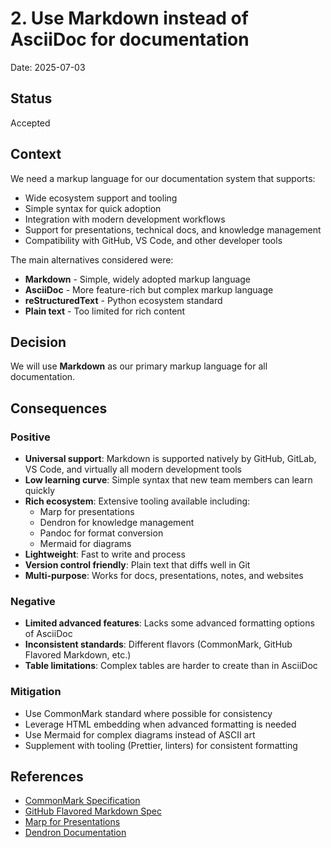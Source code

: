 # 2. Use Markdown instead of AsciiDoc for documentation

Date: 2025-07-03

## Status

Accepted

## Context

We need a markup language for our documentation system that supports:

- Wide ecosystem support and tooling
- Simple syntax for quick adoption
- Integration with modern development workflows
- Support for presentations, technical docs, and knowledge management
- Compatibility with GitHub, VS Code, and other developer tools

The main alternatives considered were:

- **Markdown** - Simple, widely adopted markup language
- **AsciiDoc** - More feature-rich but complex markup language
- **reStructuredText** - Python ecosystem standard
- **Plain text** - Too limited for rich content

## Decision

We will use **Markdown** as our primary markup language for all documentation.

## Consequences

### Positive

- **Universal support**: Markdown is supported natively by GitHub, GitLab, VS
  Code, and virtually all modern development tools
- **Low learning curve**: Simple syntax that new team members can learn quickly
- **Rich ecosystem**: Extensive tooling available including:
  - Marp for presentations
  - Dendron for knowledge management
  - Pandoc for format conversion
  - Mermaid for diagrams
- **Lightweight**: Fast to write and process
- **Version control friendly**: Plain text that diffs well in Git
- **Multi-purpose**: Works for docs, presentations, notes, and websites

### Negative

- **Limited advanced features**: Lacks some advanced formatting options of
  AsciiDoc
- **Inconsistent standards**: Different flavors (CommonMark, GitHub Flavored
  Markdown, etc.)
- **Table limitations**: Complex tables are harder to create than in AsciiDoc

### Mitigation

- Use CommonMark standard where possible for consistency
- Leverage HTML embedding when advanced formatting is needed
- Use Mermaid for complex diagrams instead of ASCII art
- Supplement with tooling (Prettier, linters) for consistent formatting

## References

- [CommonMark Specification](https://commonmark.org/)
- [GitHub Flavored Markdown Spec](https://github.github.com/gfm/)
- [Marp for Presentations](https://marp.app/)
- [Dendron Documentation](https://www.dendron.so/)
